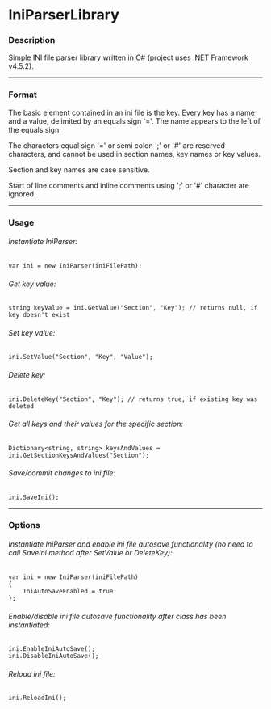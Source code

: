 # IniParserLibrary

### Description

Simple INI file parser library written in C# (project uses .NET Framework v4.5.2).

-----

### Format

The basic element contained in an ini file is the key. Every key has a name and a value, delimited by an equals sign '='. The name appears to the left of the equals sign.

The characters equal sign '=' or semi colon ';' or '#' are reserved characters, and cannot be used in section names, key names or key values.

Section and key names are case sensitive.

Start of line comments and inline comments using ';' or '#' character are ignored.

-----

### Usage

###### Instantiate IniParser:
```
var ini = new IniParser(iniFilePath);
```

###### Get key value:
```
string keyValue = ini.GetValue("Section", "Key"); // returns null, if key doesn't exist
```

###### Set key value:
```
ini.SetValue("Section", "Key", "Value");
```

###### Delete key:
```
ini.DeleteKey("Section", "Key"); // returns true, if existing key was deleted
```

###### Get all keys and their values for the specific section:
```
Dictionary<string, string> keysAndValues = ini.GetSectionKeysAndValues("Section");
```

###### Save/commit changes to ini file:
```
ini.SaveIni();
```

-----

### Options

###### Instantiate IniParser and enable ini file autosave functionality (no need to call SaveIni method after SetValue or DeleteKey):
```
var ini = new IniParser(iniFilePath)
{
    IniAutoSaveEnabled = true
};
```

###### Enable/disable ini file autosave functionality after class has been instantiated:
```
ini.EnableIniAutoSave();
ini.DisableIniAutoSave();
```

###### Reload ini file:
```
ini.ReloadIni();
```
